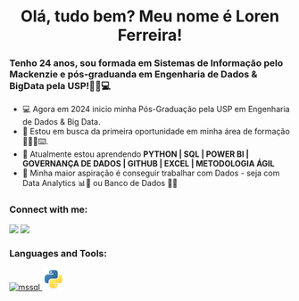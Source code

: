<h1 align="center">Olá, tudo bem? Meu nome é Loren Ferreira! </h1>
<h3 align="left"> Tenho 24 anos, sou formada em Sistemas de Informação pelo Mackenzie e pós-graduanda em Engenharia de Dados & BigData pela USP!👩‍🎓💻</h3>

- 💻 Agora em 2024 inicio minha Pós-Graduação pela USP em Engenharia de Dados & Big Data.
- 🔭 Estou em busca da primeira oportunidade em minha área de formação 👩‍💻📱⌨️.
- 🌱 Atualmente estou aprendendo **PYTHON | SQL | POWER BI | GOVERNANÇA DE DADOS | GITHUB | EXCEL | METODOLOGIA ÁGIL**
- 🫶 Minha maior aspiração é conseguir trabalhar com Dados - seja com Data Analytics 📊🔎 ou Banco de Dados 🔏📂



<h3 align="left">Connect with me:</h3>
<p align="left">
  
 <div>
   
   <a href = "mailto:loren.oliveiraff@gmail.com"><img src="https://img.shields.io/badge/-Gmail-%23333?style=for-the-badge&logo=gmail&logoColor=white" target="_blank"></a>
  <a href="https://www.linkedin.com/in/loren-ferreira" target="_blank"><img src="https://img.shields.io/badge/-LinkedIn-%230077B5?style=for-the-badge&logo=linkedin&logoColor=white" target="_blank"></a> 
  
</div>

<h3 align="left">Languages and Tools:</h3>
<p align="left"> <a href="https://www.microsoft.com/en-us/sql-server" target="_blank" rel="noreferrer"> <img src="https://www.svgrepo.com/show/303229/microsoft-sql-server-logo.svg" alt="mssql" width="40" height="40"/> </a> <a href="https://www.python.org" target="_blank" rel="noreferrer"> <img src="https://raw.githubusercontent.com/devicons/devicon/master/icons/python/python-original.svg" alt="python" width="40" height="40"/> </a> </p>

